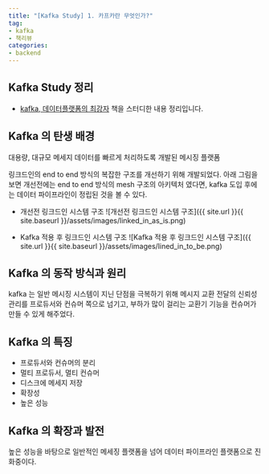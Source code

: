```yaml
---
title: "[Kafka Study] 1. 카프카란 무엇인가?"
tag:
- kafka
- 책리뷰
categories:
- backend
---
```


## Kafka Study 정리
* [kafka, 데이터플랫폼의 최강자](http://www.yes24.com/Product/Goods/59789254?Acode=101) 책을 스터디한 내용 정리입니다.

## Kafka 의 탄생 배경
대용량, 대규모 메세지 데이터를 빠르게 처리하도록 개발된 메시징 플랫폼

링크드인의 end to end 방식의 복잡한 구조를 개선하기 위해 개발되었다.
아래 그림을 보면 개선전에는 end to end 방식의 mesh 구조의 아키텍처 였다면,
kafka 도입 후에는 데이터 파이프라인이 정립된 것을 볼 수 있다.

* 개선전 링크드인 시스템 구조
![개선전 링크드인 시스템 구조]({{ site.url }}{{ site.baseurl }}/assets/images/linked_in_as_is.png)

* Kafka 적용 후 링크드인 시스템 구조
![Kafka 적용 후 링크드인 시스템 구조]({{ site.url }}{{ site.baseurl }}/assets/images/lined_in_to_be.png)

## Kafka 의 동작 방식과 원리

kafka 는 일반 메시징 시스템이 지닌 단점을 극복하기 위해 메시지 교환 전달의 신뢰성 관리를 프로듀서와 컨슈머 쪽으로 넘기고,
부하가 많이 걸리는 교환기 기능을 컨슈머가 만들 수 있게 해주었다.

## Kafka 의 특징

* 프로듀서와 컨슈머의 분리
* 멀티 프로듀서, 멀티 컨슈머
* 디스크에 메세지 저장
* 확장성
* 높은 성능

## Kafka 의 확장과 발전
높은 성능을 바탕으로 일반적인 메세징 플랫폼을 넘어 데이터 파이프라인 플랫폼으로 진화중이다.